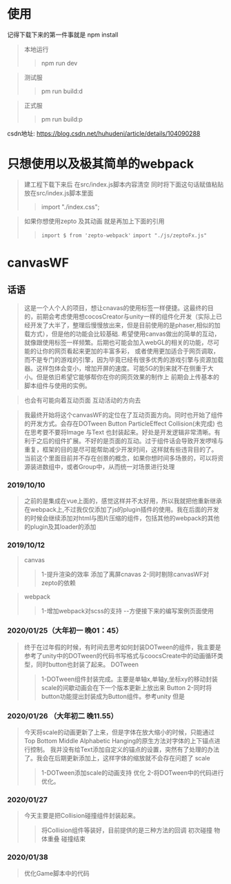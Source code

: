 # 使用
记得下载下来的第一件事就是 npm install

>本地运行
>>npm run dev

>测试服
>>pm run build:d

>正式服
>>pm run build:p

csdn地址: https://blog.csdn.net/huhudeni/article/details/104090288

# 只想使用以及极其简单的webpack
  > 建工程下载下来后 在src/index.js脚本内容清空  同时将下面这句话赋值粘贴放在src/index.js脚本里面
  >> import "./index.css"; 
  
  >如果你想使用zepto 及其动画 就是再加上下面的引用
  >> `import $ from 'zepto-webpack'`
  >> `import "./js/zeptoFx.js"`



# canvasWF
## 话语
>这是一个人个人的项目，想让cnavas的使用标签一样便捷。这最终的目的，前期会考虑使用想cocosCreator与unity一样的组件化开发（实际上已经开发了大半了，整理后慢慢放出来，但是目前使用的是phaser,相似的加载方式），但是他的功能会比较基础.
希望使用canvas做出的简单的互动，就像跟使用标签一样频繁。后期也可能会加入webGL的相关的功能，尽可能的让你的网页看起来更加的丰富多彩，
或者使用更加适合于网页调取，而不是专门的游戏的引擎，因为毕竟已经有很多优秀的游戏引擎与资源加载器。这样包体会变小，增加开屏的速度。可能5G的到来就不在侧重于大小。但是依旧希望它能够帮你在你的网页效果的制作上
前期会上传基本的脚本组件与使用的实例。

>也会有可能向着互动页面  互动活动的方向去

>我最终开始将这个canvasWF的定位在了互动页面方向。同时也开始了组件的开发方式。会存在DOTween Button ParticleEffect Collision(未完成) 也在思考要不要将Image 与Text 也封装起来。好处是开发逻辑非常清晰。有利于之后的组件扩展。不好的是页面的互动。过于组件话会导致开发啰嗦与重复，框架的目的是尽可能帮助减少开发时间，这样就有些违背目的了。
>当前这个里面目前并不存在创景的概念，如果你想时间多场景的，可以将资源装进数组中，或者Group中，从而统一对场景进行处理

### 2019/10/10
>之前的是集成在vue上面的，感觉这样并不太好用，所以我就把他重新继承在webpack上,不过我仅仅添加了js的plugin插件的使用。我在后面的开发的时候会继续添加对html与图片压缩的组件，包括其他的webpack的其他的plugin及其loader的添加

### 2019/10/12
>canvas
>>1-提升渲染的效率 添加了离屏cnavas
>>2-同时剔除canvasWF对zepto的依赖

>webpack
>>1-增加webpack对scss的支持  --方便接下来的编写案例页面使用

### 2020/01/25（大年初一 晚01：45）
>终于在过年假的时候，有时间去思考如何封装DOTween的组件，我主要是参考了unity中的DOTween的代码书写格式与coocsCreate中的动画循环类型，同时button也封装了起来。
>DOTween
>>1-DOTween组件封装完成。主要是单轴x,单轴y,坐标xy的移动封装 scale的间歇动画会在下一个版本更新上放出来
>Button
>>2-同时将button功能提出封装成为Button组件。参考unity 但是

### 2020/01/26 （大年初二 晚11.55）
>今天将scale的动画更新了上来，但是字体在放大缩小的时候，只能通过Top Bottom Middle Alphabetic Hanging的原生方法对字体的上下锚点进行控制。 我并没有给Text添加自定义的锚点的设置，突然有了处理的办法了。我会在后期更新添加上，这样字体的缩放就不会存在问题了
>scale
>>1-DOTween添加scale的动画支持
>优化
>>2-将DOTween中的代码进行优化。

### 2020/01/27
>今天主要是把Collision碰撞组件封装起来。 
>>将Collision组件等装好，目前提供的是三种方法的回调 初次碰撞 物体重叠 碰撞结束

### 2020/01/38
>优化Game脚本中的代码